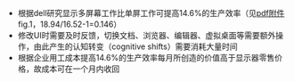 - 根据dell研究显示多屏幕工作比单屏工作可提高14.6%的生产效率（见[pdf附件](dual_monitors_boost_productivity_whitepaper.pdf)fig.1，18.94/16.52-1=0.146）
- 修改UI时需要及时反馈，切换文档、浏览器、编辑器、虚拟桌面等需要额外操作，由此产生的认知转变（cognitive shifts）需要消耗大量时间
- 根据企业用工成本提高14.6%的生产效率每月所创造的价值高于显示器零售价格，故成本可在一个月内收回
